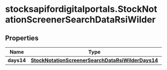 # stocksapifordigitalportals.StockNotationScreenerSearchDataRsiWilder

## Properties

Name | Type | Description | Notes
------------ | ------------- | ------------- | -------------
**days14** | [**StockNotationScreenerSearchDataRsiWilderDays14**](StockNotationScreenerSearchDataRsiWilderDays14.md) |  | [optional] 


